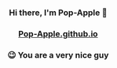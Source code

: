 ### **<p align="center">Hi there, I'm Pop-Apple 🍎</p>**


### <p align="center">[Pop-Apple.github.io](https://pop-apple.github.io/)</p>


### **<p align="center">😉 You are a very nice guy</p>**
